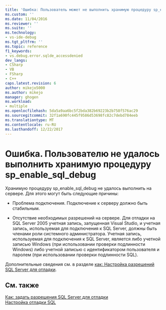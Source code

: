 ```yaml
---
title: 'Ошибка: Пользователь может не выполнить хранимую процедуру sp_enable_sql_debug | Документы Microsoft'
ms.custom: ''
ms.date: 11/04/2016
ms.reviewer: ''
ms.suite: ''
ms.technology:
- vs-ide-debug
ms.tgt_pltfrm: ''
ms.topic: reference
f1_keywords:
- vs.debug.error.sqlde_accessdenied
dev_langs:
- CSharp
- VB
- FSharp
- C++
caps.latest.revision: 6
author: mikejo5000
ms.author: mikejo
manager: ghogen
ms.workload:
- multiple
ms.openlocfilehash: 5da5a9aa6bc5f2bda382b69223b2b758f576ac29
ms.sourcegitcommit: 32f1a690fc445f9586d53698fc82c7debd784eeb
ms.translationtype: MT
ms.contentlocale: ru-RU
ms.lasthandoff: 12/22/2017
---
```

# <a name="error-user-could-not-execute-stored-procedure-spenablesqldebug"></a>Ошибка. Пользователю не удалось выполнить хранимую процедуру sp_enable_sql_debug
Хранимую процедуру sp_enable_sql_debug не удалось выполнить на сервере. Для этого могут быть следующие причины:  
  
-   Проблема подключения. Подключение к серверу должно быть стабильным.  
  
-   Отсутствие необходимых разрешений на сервере. Для отладки на SQL Server 2005 учетная запись, запущенная Visual Studio, и учетная запись, используемая для подключения к SQL Server, должны быть членами роли системного администратора. Учетная запись, используемая для подключения к SQL Server, является либо учетной записью Windows (при использовании проверки подлинности Windows) либо учетной записью с идентификатором пользователя и паролем (при использовании проверки подлинности SQL).  
  
 Дополнительные сведения см. в разделе [как: Настройка разрешений SQL Server для отладки](http://msdn.microsoft.com/en-us/84e088d0-0409-41d4-841b-f5d4b0fda414).  
  
## <a name="see-also"></a>См. также  
 [Как: задать разрешения SQL Server для отладки](http://msdn.microsoft.com/en-us/84e088d0-0409-41d4-841b-f5d4b0fda414)   
 [Настройка отладки SQL](http://msdn.microsoft.com/en-us/3db09e68-edcc-42de-9c22-4e97cfd55ab3)